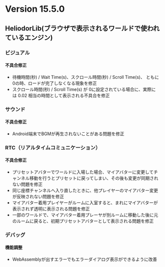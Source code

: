 # Version 15.5.0

## HeliodorLib(ブラウザで表示されるワールドで使われているエンジン)

### ビジュアル
#### 不具合修正
- 待機時間(秒) / Wait Time(s)、スクロール時間(秒) / Scroll Time(s)、 ともに0の時、ロードが完了しなくなる現象を修正
- スクロール時間(秒) / Scroll Time(s) が 0に設定されている場合に、実際には 0.02 相当の時間として表示される不具合を修正

### サウンド
#### 不具合修正
- Android端末でBGMが再生されないことがある問題を修正

### RTC（リアルタイムコミュニケーション）
#### 不具合修正
- プリセットアバターでワールドに入場した場合、マイアバターに変更してチャンネル移動を行うとプリセットに戻ってしまい、その後も変更が同期されない問題を修正
- 同じ座標チャンネルへ入り直したときに、他プレイヤーのマイアバター変更が反映されない問題を修正
- マイアバター着用プレイヤーがルームに入室すると、まれにマイアバターが表示されず透明に表示される問題を修正
- 一部のワールドで、マイアバター着用プレーヤが別ルームに移動した後に元のルームに戻ると、初期プリセットアバターとして表示される問題を修正

### デバッグ
#### 機能調整
- WebAssemblyが出すエラーでもエラーダイアログ表示ができるように改善
